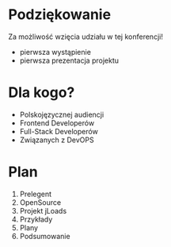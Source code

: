 # Podziękowanie

Za możliwość wzięcia udziału w tej konferencji!

+ pierwsza wystąpienie
+ pierwsza prezentacja projektu


# Dla kogo?

+ Polskojęzycznej audiencji
+ Frontend Developerów
+ Full-Stack Developerów
+ Związanych z DevOPS


# Plan
1. Prelegent
2. OpenSource
3. Projekt jLoads
4. Przykłady
5. Plany
6. Podsumowanie

[comment]: <> (6. o współpracy/wsparciu)
